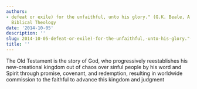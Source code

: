 ```yaml
---
authors:
- defeat or exile) for the unfaithful, unto his glory." (G.K. Beale, A New Testament
  Biblical Theology
date: '2014-10-05'
description: ''
slug: 2014-10-05-defeat-or-exile)-for-the-unfaithful,-unto-his-glory."-(g.k.-beale,-a-new-testament-biblical-theology
title: ''
---
```

The Old Testament is the story of God, who progressively reestablishes his new-creational kingdom out of chaos over sinful people by his word and Spirit through promise, covenant, and redemption, resulting in worldwide commission to the faithful to advance this kingdom and judgment




